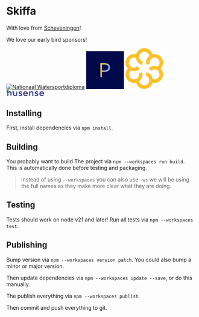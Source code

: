 # Skiffa

With love from [Scheveningen](https://www.youtube.com/live/DaG5JReOYEw?si=Jbe5P41pGgW92AZO)!

We love our early bird sponsors!

[<img src="assets/nawadi.svg" alt="Nationaal Watersportdiploma" width="100" />](https://www.nationaalwatersportdiploma.nl/)
[<img src="assets/prospero.png" alt="Prospero" width="100" />](https://prosperoapp.com/)
[<img src="assets/token-me.png" alt="TokenMe" width="100" />](https://token-me.com/)
[<img src="assets/husense_logo.svg" alt="Husense" width="100" />](https://www.husense.io/)

## Installing

First, install dependencies via `npm install`.

## Building

You probably want to build The project via `npm --workspaces run build`. This is automatically done before testing and packaging.

> instead of using `--workspaces` you can also use `-ws` we will be using the full names as they make more clear what they are doing.

## Testing

Tests should work on node v21 and later! Run all tests via `npm --workspaces test`.

## Publishing

Bump version via `npm --workspaces version patch`. You could also bump a minor or major version.

Then update dependencies via `npm --workspaces update --save`, or do this manually.

The publish everything via `npm --workspaces publish`.

Then commit and push everything to git.
